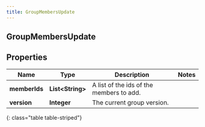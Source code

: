 ```yaml
---
title: GroupMembersUpdate
---
```

## GroupMembersUpdate


## Properties

| Name | Type | Description | Notes |
| ------------ | ------------- | ------------- | ------------- |
| **memberIds** | **List&lt;String&gt;** | A list of the ids of the members to add. |  |
| **version** | **Integer** | The current group version. |  |
{: class="table table-striped"}



